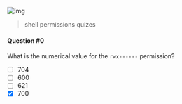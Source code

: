 ![img](https://assets.imaginablefutures.com/media/images/ALX_Logo.max-200x150.png)
  > shell permissions quizes

#### Question #0
What is the numerical value for the ```rwx------``` permission?

* [ ] 704
* [ ] 600
* [ ] 621
* [X] 700
